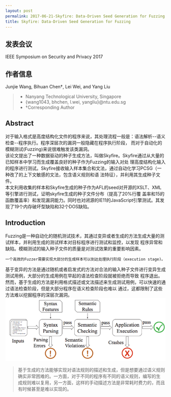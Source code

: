 ```yaml
---
layout: post
permalink: 2017-06-21-Skyfire: Data-Driven Seed Generation for Fuzzing
title: Skyfire: Data-Driven Seed Generation for Fuzzing
---
```


## 发表会议
IEEE Symposium on Security and Privacy 2017

## 作者信息
Junjie Wang, Bihuan Chen†, Lei Wei, and Yang Liu 
>* Nanyang Technological University, Singapore
>* {wang1043, bhchen, l.wei, yangliu}@ntu.edu.sg 
>* †Corresponding Author 

## Abstract
对于输入格式是高度结构化文件的程序来说，其处理流程一般是：语法解析--语义检查--程序执行。程序深层次的漏洞一般隐藏在程序执行阶段，
而对于自动化的模糊测试(Fuzzing)来说很难触发该类漏洞。<br>
该论文提出了一种数据驱动的种子生成方法，叫做Skyfire。Skyfire通过从大量的已知样本中学习而生成覆盖良好的种子作为Fuzzing的输入对处
理高度结构化输入的程序进行测试。Skyfire接收输入样本集合和文法，通过自动化学习PCSG（一种改了的上下文敏感的文法，包含语义规则和语
法特征），并利用其生成种子文件。<br>
本文利用收集的样本和Skyfire生成的种子作为AFL的seed对开源的XSLT、XML等引擎进行测试，证明skyfire生成的种子文件分布（提高了20%行覆
盖率和15的函数覆盖率）和发现漏洞能力。同时也对闭源的IE11的JavaScript引擎测试。其发现了19个内存破坏型缺陷和32个DOS缺陷。

## Introduction
Fuzzing是一种自动化的随机测试技术，其通过变异或者生成的方法生成大量的测试样本，并利用生成的测试样本对目标程序进行测试和监控，以发现
程序异常和缺陷。模糊测试的输入种子文件的质量是对测试效果的重要影响因素。<br />

	一个高效的Fuzzer需要实现大部分的生成样本可以到达处理执行阶段（execution stage)。

基于变异的方法是通过随机或者启发式的方法对合法的输入种子文件进行变异生成测试用例，大部分的生成用例在早起的语法检查阶段就被拒绝而导致
程序退出。然而，基于生成的方法是利用格式描述或文法描述来生成测试用例，可以快速的通过语法检查阶段，但是大部分程序在语义检查阶段也难以
通过，这都限制了这些方法难以挖掘程序的深层次漏洞。<br />
!["结构化输入的程序处理流程"](../assets/Skyfire-image1.png)
> 基于生成的方法能够实现对语法规则的描述和生成，但是想要通过语义规则确实非常困难的。一方面，对于不同的程序有不同的语义规则，编写的生
成规则难以复用，另一方面，这样的手动描述方法是非常耗时费力的，而且有时候甚至是难以实现的。<br />

